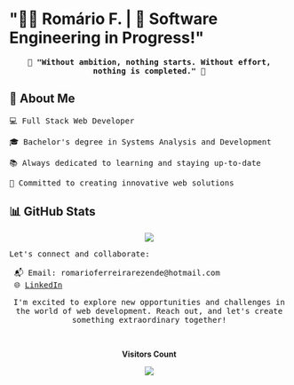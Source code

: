 # "👨‍💻 Romário F. | 🚀 Software Engineering in Progress!"

<p align="center">
  <samp>
    <strong>🚀 "Without ambition, nothing starts. Without effort, nothing is completed." 🚀</strong>
  </samp>
</p>



## 📌 About Me

<pre>💻 Full Stack Web Developer</pre>
<pre>🎓 Bachelor's degree in Systems Analysis and Development</pre>
<pre>📚 Always dedicated to learning and staying up-to-date</pre>
<pre>🌱 Committed to creating innovative web solutions</pre>



## 📊 GitHub Stats



<p align="center">
  <!-- <a href="#"><img src="https://github-readme-stats.vercel.app/api?username=Romariorfr&hide_border=true&show_icons=true&include_all_commits=true&count_private=true&theme=tokyonight&line_height=27"></a>
  <a href="#"><img src="https://github-readme-stats.vercel.app/api/top-langs/?username=Romariorfr&hide=PHP,html,c&theme=tokyonight&hide_border=true&line_height=27"></a>
  <br><br> -->
  <a href="#"><img src="https://github-readme-streak-stats.herokuapp.com?user=Romariorfr&theme=tokyonight&hide_border=true&include_all_commits=true&line_height=27"></a>
</p>

<pre>
Let's connect and collaborate:

 📬 Email: romarioferreirarezende@hotmail.com
 🌐 <a href="https://www.linkedin.com/in/romarioferreiradeveloper/">LinkedIn</a>
</pre>

<p align="center">
  <samp>
    I'm excited to explore new opportunities and challenges in the world of web development. Reach out, and let's create something extraordinary together! 
  </samp>
</p>

<div align="center">
<br><p align="centre"><b>Visitors Count</b></p>  
<p align="center"><img align="center" src="https://profile-counter.glitch.me/{Romariorfr}/count.svg" /></p> 
</div>

